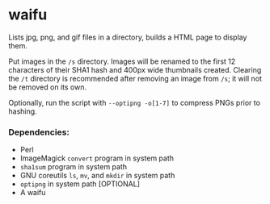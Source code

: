 # waifu
Lists jpg, png, and gif files in a directory, builds a HTML page to display them.

Put images in the ```/s``` directory.  Images will be renamed to the first 12 characters of their SHA1 hash and 400px wide thumbnails created.  Clearing the ```/t``` directory is recommended after removing an image from ```/s```; it will not be removed on its own.

Optionally, run the script with ```--optipng -o[1-7]``` to compress PNGs prior to hashing.

### Dependencies:
* Perl
* ImageMagick ```convert``` program in system path
* ```sha1sum``` program in system path
* GNU coreutils ```ls```, ```mv```, and ```mkdir``` in system path
* ```optipng``` in system path [OPTIONAL]
* A waifu

